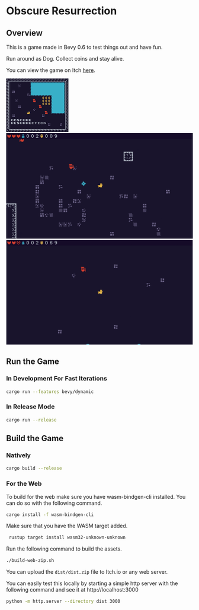 # Obscure Resurrection

## Overview

This is a game made in Bevy 0.6 to test things out and have fun.

Run around as Dog. Collect coins and stay alive.

You can view the game on Itch [here](https://dustyplant.itch.io/obscure-resurrection).

![Thumbnail](static/obscure-resurrection-thumbnail.png)
![Thumbnail](static/obscure-resurrection-gif-1.gif)
![Thumbnail](static/obscure-resurrection-gif-2.gif)

## Run the Game

### In Development For Fast Iterations

```bash
cargo run --features bevy/dynamic
```

### In Release Mode

```bash
cargo run --release
```

## Build the Game

### Natively

```bash
cargo build --release
```

### For the Web

To build for the web make sure you have wasm-bindgen-cli installed. You can do so with the following command.

```bash
cargo install -f wasm-bindgen-cli
```

Make sure that you have the WASM target added.

```bash
 rustup target install wasm32-unknown-unknown
 ```

Run the following command to build the assets.

```bash
./build-web-zip.sh
```

You can upload the `dist/dist.zip` file to Itch.io or any web server.

You can easily test this locally by starting a simple http server with the following command and see it at http://localhost:3000

```bash
python -m http.server --directory dist 3000
```

